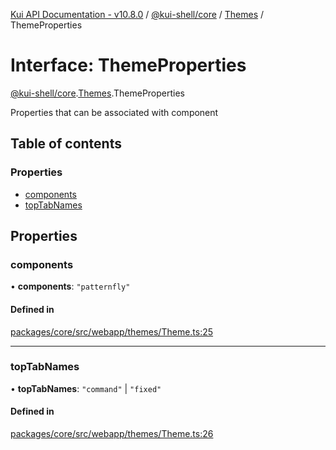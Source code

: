 [Kui API Documentation - v10.8.0](../README.md) / [@kui-shell/core](../modules/kui_shell_core.md) / [Themes](../modules/kui_shell_core.Themes.md) / ThemeProperties

# Interface: ThemeProperties

[@kui-shell/core](../modules/kui_shell_core.md).[Themes](../modules/kui_shell_core.Themes.md).ThemeProperties

Properties that can be associated with <Kui/> component

## Table of contents

### Properties

- [components](kui_shell_core.Themes.ThemeProperties.md#components)
- [topTabNames](kui_shell_core.Themes.ThemeProperties.md#toptabnames)

## Properties

### components

• **components**: `"patternfly"`

#### Defined in

[packages/core/src/webapp/themes/Theme.ts:25](https://github.com/kubernetes-sigs/kui/blob/kui/packages/core/src/webapp/themes/Theme.ts#L25)

---

### topTabNames

• **topTabNames**: `"command"` \| `"fixed"`

#### Defined in

[packages/core/src/webapp/themes/Theme.ts:26](https://github.com/kubernetes-sigs/kui/blob/kui/packages/core/src/webapp/themes/Theme.ts#L26)
